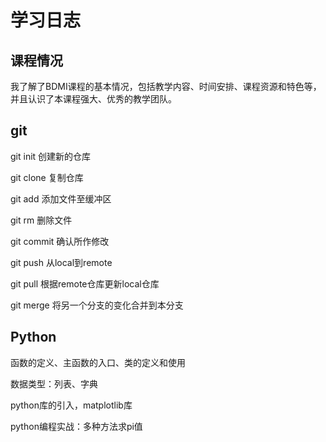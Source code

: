 # 学习日志

## 课程情况

我了解了BDMI课程的基本情况，包括教学内容、时间安排、课程资源和特色等，并且认识了本课程强大、优秀的教学团队。

## git

git init 创建新的仓库

git clone 复制仓库

git add 添加文件至缓冲区

git rm 删除文件

git commit 确认所作修改

git push 从local到remote 

git pull 根据remote仓库更新local仓库

git merge 将另一个分支的变化合并到本分支

## Python

函数的定义、主函数的入口、类的定义和使用

数据类型：列表、字典

python库的引入，matplotlib库

python编程实战：多种方法求pi值





​		

